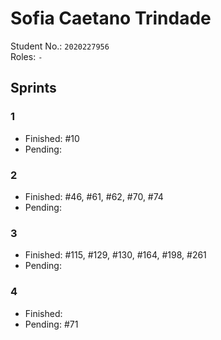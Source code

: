 # Sofia Caetano Trindade

Student No.: `2020227956`  
Roles: `-`

## Sprints

### 1

* Finished: #10
* Pending:


### 2

* Finished: #46, #61, #62, #70, #74
* Pending:


### 3

* Finished: #115, #129, #130, #164, #198, #261
* Pending:


### 4

* Finished:
* Pending: #71
